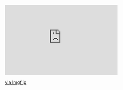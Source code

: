 

<div style="width:360px;max-width:100%;"><div style="height:0;padding-bottom:62.5%;position:relative;"><iframe width="360" height="225" style="position:absolute;top:0;left:0;width:100%;height:100%;" frameBorder="0" src="https://imgflip.com/embed/58d9m0"></iframe></div><p><a href="https://imgflip.com/gif/58d9m0">via Imgflip</a></p></div>
